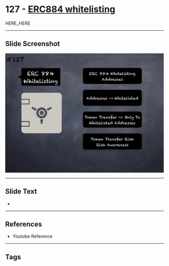# 127 - [ERC884 whitelisting](ERC884%20whitelisting.md)

HERE_HERE

___
## Slide Screenshot
![0127.png](../images/pitfalls_and_best_practices201/127.png)
___
## Slide Text
- 
___
## References
- Youtube Reference
___
## Tags